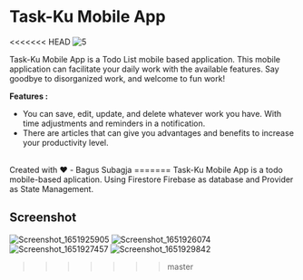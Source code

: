 # Task-Ku Mobile App

<<<<<<< HEAD
![5](https://user-images.githubusercontent.com/74639319/228580754-7d74dd6d-3579-467b-8da9-9770432442d9.jpg)

Task-Ku Mobile App is a Todo List mobile based application. This mobile application can facilitate your daily work with the available features. Say goodbye to disorganized work, and welcome to fun work!

__Features :__
* You can save, edit, update, and delete whatever work you have. With time adjustments and reminders in a notification.
* There are articles that can give you advantages and benefits to increase your productivity level.
<br/>
Created with ❤️ - Bagus Subagja
=======
Task-Ku Mobile App is a todo mobile-based aplication. Using Firestore Firebase as database and Provider as State Management.

## Screenshot
![Screenshot_1651925905](https://user-images.githubusercontent.com/74639319/167257435-435f2a50-0959-4695-ae77-9abc20d5b036.png)
![Screenshot_1651926074](https://user-images.githubusercontent.com/74639319/167257446-b1f893e3-4397-4101-927a-37921c140f38.png)
![Screenshot_1651927457](https://user-images.githubusercontent.com/74639319/167257451-399ad748-1588-4704-9614-2ed78fa68383.png)
![Screenshot_1651929842](https://user-images.githubusercontent.com/74639319/167257454-d95a1bf8-9427-47f1-8242-73c80d79597e.png)
>>>>>>> master

